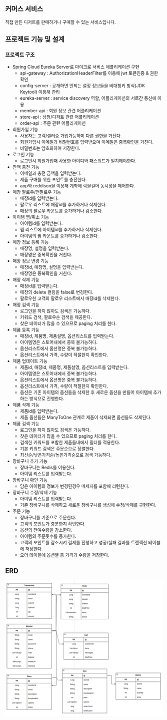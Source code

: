 ## 커머스 서비스 
직접 만든 디저트를 판매하거나 구매할 수 있는 서비스입니다.

## 프로젝트 기능 및 설계
### 프로젝트 구조 
- Spring Cloud Eureka Server로 마이크로 서비스 애플리케이션 구현 
	- api-gateway : AuthorizationHeaderFilter를 이용해 jwt 토큰인증 & 권한 확인
	- config-server : 공개하면 안되는 설정 정보들을 비대칭키 방식(JDK Keytool) 이용해 관리
	- eureka-server : service discovery 역할, 어플리케이션의 서로간 통신에 이용
	- member-api : 회원 정보 관련 어플리케이션
	- store-api : 상점/디저트 관련 어플리케이션
	- order-api : 주문 관련 어플리케이션
- 회원가입 기능
	- 사용자는 고객/셀러중 가입가능하며 다른 권한을 가진다.
	- 회원가입시 이메일과 비밀번호를 입력받으며 이메일은 중복확인을 거친다.
	- 비밀번호는 암호화하여 저장한다.
- 로그인 기능
	- 로그인시 회원가입때 사용한 아이디와 패스워드가 일치해야한다.
- 잔액 충전 기능
	- 이메일과 충전 금액을 입력받는다.
	- 제품 구매를 위한 포인트를 충전한다.
	- aop와 reddison을 이용해 계좌에 락을걸어 동시성을 제어한다.
- 매장 팔로우/언팔로우 기능
	- 매장id를 입력받는다.
	- 팔로우 리스트에 매장id를 추가하거나 삭제한다.
	- 매장의 팔로우 카운트를 증가하거나 감소한다.
- 아이템 찜/취소 기능
	- 아이템id를 입력받는다.
	- 찜 리스트에 아이템id를 추가하거나 삭제한다.
	- 아이템의 찜 카운트를 증가하거나 감소한다.
- 매장 정보 등록 기능
	- 매장명, 설명을 입력받는다.
	- 매장명은 중복확인을 거친다.
- 매장 정보 변경 기능
	- 매장id, 매장명, 설명을 입력받는다.
	- 매장명은 중복확인을 거친다.
- 매장 삭제 기능
	- 매장id를 입력받는다.
	- 매장의 delete 컬럼을 false로 변경한다.
	- 팔로우한 고객의 팔로우 리스트에서 매장id를 삭제한다.
- 매장 검색 기능
	- 로그인을 하지 않아도 검색은 가능하다.
	- 키워드 검색, 팔로우순 검색을 제공한다. 
	- 찾은 데이터가 많을 수 있으므로 paging 처리를 한다.
- 제품 등록 기능
	- 매장id, 제품명, 제품설명, 옵션리스트를 입력받는다.
	- 아이템명은 스토어내에서 중복 불가능하다.
	- 옵션리스트에서 옵션명은 중복 불가능하다.
	- 옵션리스트에서 가격, 수량이 적절한지 확인한다.
- 제품 업데이트 기능
	- 제품id, 매장id, 제품명, 제품설명, 옵션리스트를 입력받는다.
	- 아이템명은 스토어내에서 중복 불가능하다.
	- 옵션리스트에서 옵션명은 중복 불가능하다.
	- 옵션리스트에서 가격, 수량이 적절한지 확인한다.
	- 옵션은 기존 아이템의 옵션들을 삭제한 후 새로운 옵션을 만들어 아이템에 추가하는 방식으로 진행한다.
- 제품 삭제 기능
	- 제품id를 입력받는다.
	- 제품 옵션들은 ManyToOne 관계로 제품이 삭제되면 옵션들도 삭제된다.
- 제품 검색 기능
	- 로그인을 하지 않아도 검색은 가능하다.
	- 찾은 데이터가 많을 수 있으므로 paging 처리를 한다.
	- 검색한 키워드를 포함한 제품들내에서 필터를 적용한다.
	- 기본 키워드 검색은 주문순으로 정렬한다.
	- 최신순/낮은가격순/높은가격순으로 검색 가능하다.
- 장바구니 추가 기능
	- 장바구니는 Redis를 이용한다.
	- 아이템 리스트를 입력받는다.
- 장바구니 확인 기능
	- 담은 아이템의 정보가 변경된경우 메세지를 포함해 리턴한다.
- 장바구니 수정/삭제 기능
	- 아이템 리스트를 입력받는다.
	- 기존 장바구니를 삭제하고 새로운 장바구니를 생성해 수정/삭제를 구현한다.
- 주문 기능
	- 장바구니를 기준으로 주문한다.
	- 고객의 포인트가 충분한지 확인한다.
    - 옵션의 잔여수량을 감소한다.
    - 아이템의 주문횟수를 증가한다.
    - 고객의 포인트를 감소시켜 결제를 진행하고 성공/실패 결과를 트랜잭션 테이블에 저장한다.
    - 오더 테이블에 옵션별 총 가격과 수량을 저장한다.
## ERD 
![ERD](erd.png)

	
